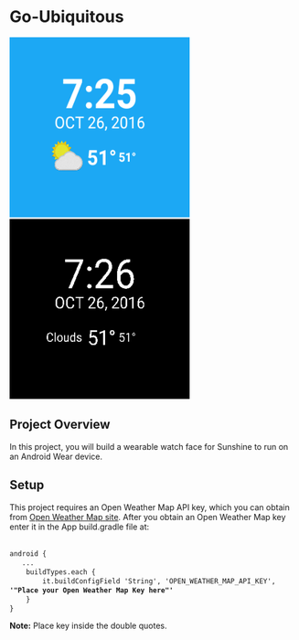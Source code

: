 # Go-Ubiquitous
<img src="./Advanced_Android_Development/wear/src/main/res/drawable/interactive.png" width="315" height="315 &nbsp"/>
<img src="./Advanced_Android_Development/wear/src/main/res/drawable/Ambient.png" width="315" height="315"/>

## Project Overview
In this project, you will build a wearable watch face for Sunshine to run on an Android Wear device.

## Setup
This project requires an Open Weather Map API key, which you can obtain from [Open Weather Map site](https://openweathermap.org/api). After you obtain an Open Weather Map key enter it in the App build.gradle file at:
<pre><code>
android {
   ...
    buildTypes.each {
        it.buildConfigField 'String', 'OPEN_WEATHER_MAP_API_KEY', <b>'"Place your Open Weather Map Key here"'</b>
    }
}
</code></pre>
<b>Note:</b> Place key inside the double quotes. 
